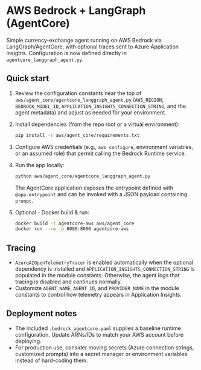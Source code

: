 # AWS Bedrock + LangGraph (AgentCore)

Simple currency-exchange agent running on AWS Bedrock via LangGraph/AgentCore, with optional traces sent to Azure Application Insights. Configuration is now defined directly in `agentcore_langgraph_agent.py`.

## Quick start
1. Review the configuration constants near the top of `aws/agent_core/agentcore_langgraph_agent.py` (`AWS_REGION`, `BEDROCK_MODEL_ID`, `APPLICATION_INSIGHTS_CONNECTION_STRING`, and the agent metadata) and adjust as needed for your environment.
2. Install dependencies (from the repo root or a virtual environment):
   ```bash
   pip install -r aws/agent_core/requirements.txt
   ```

3. Configure AWS credentials (e.g., `aws configure`, environment variables, or an assumed role) that permit calling the Bedrock Runtime service.

4. Run the app locally:
   ```bash
   python aws/agent_core/agentcore_langgraph_agent.py
   ```
   The AgentCore application exposes the entrypoint defined with `@app.entrypoint` and can be invoked with a JSON payload containing `prompt`.

5. Optional - Docker build & run:
   ```bash
   docker build -t agentcore-aws aws/agent_core
   docker run --rm -p 8080:8080 agentcore-aws
   ```

## Tracing
- `AzureAIOpenTelemetryTracer` is enabled automatically when the optional dependency is installed and `APPLICATION_INSIGHTS_CONNECTION_STRING` is populated in the module constants. Otherwise, the agent logs that tracing is disabled and continues normally.
- Customize `AGENT_NAME`, `AGENT_ID`, and `PROVIDER_NAME` in the module constants to control how telemetry appears in Application Insights.

## Deployment notes
- The included `.bedrock_agentcore.yaml` supplies a baseline runtime configuration. Update ARNs/IDs to match your AWS account before deploying.
- For production use, consider moving secrets (Azure connection strings, customized prompts) into a secret manager or environment variables instead of hard-coding them.
